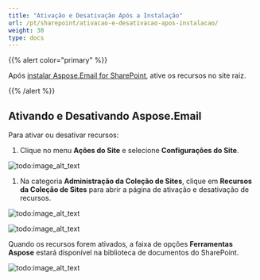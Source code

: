 ```yaml
---
title: "Ativação e Desativação Após a Instalação"
url: /pt/sharepoint/ativacao-e-desativacao-apos-instalacao/
weight: 30
type: docs
---
```



{{% alert color="primary" %}} 

Após [instalar Aspose.Email for SharePoint](/email/sharepoint/installing-aspose-email-for-sharepoint/), ative os recursos no site raiz. 

{{% /alert %}} 
## **Ativando e Desativando Aspose.Email**
Para ativar ou desativar recursos: 

1. Clique no menu **Ações do Site** e selecione **Configurações do Site**. 

![todo:image_alt_text](activation-and-de-activation-after-installation_1.png)




1. Na categoria **Administração da Coleção de Sites**, clique em **Recursos da Coleção de Sites** para abrir a página de ativação e desativação de recursos. 

![todo:image_alt_text](activation-and-de-activation-after-installation_2.png)




![todo:image_alt_text](activation-and-de-activation-after-installation_3.png)




Quando os recursos forem ativados, a faixa de opções **Ferramentas Aspose** estará disponível na biblioteca de documentos do SharePoint. 

![todo:image_alt_text](activation-and-de-activation-after-installation_4.png)